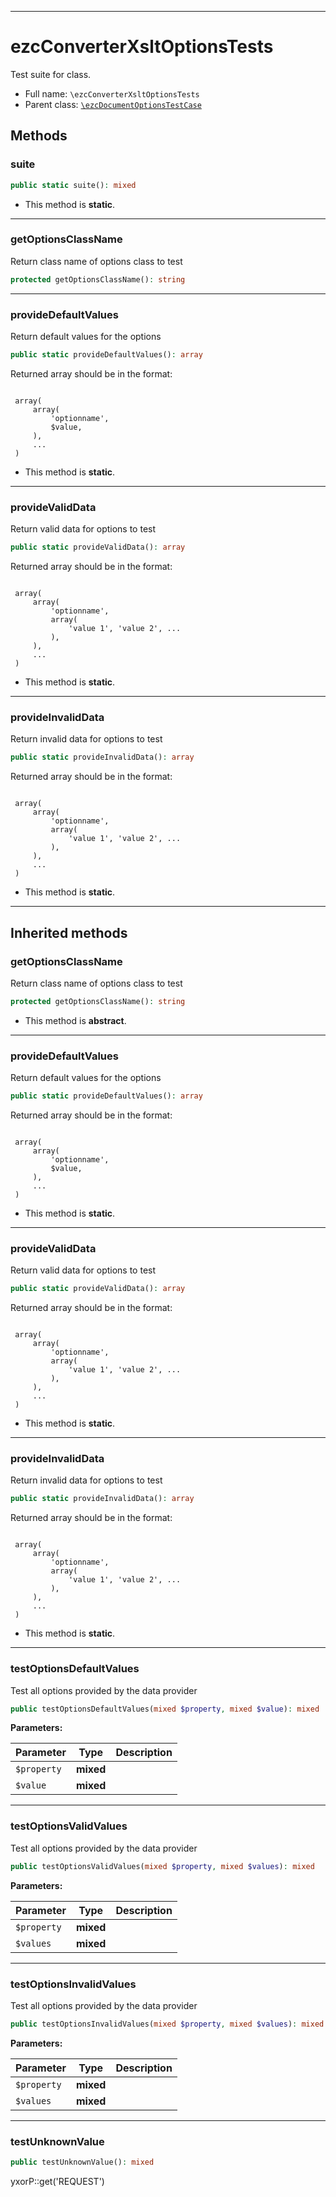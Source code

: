 ***

# ezcConverterXsltOptionsTests

Test suite for class.

* Full name: `\ezcConverterXsltOptionsTests`
* Parent class: [`\ezcDocumentOptionsTestCase`](./ezcDocumentOptionsTestCase.md)

## Methods

### suite

```php
public static suite(): mixed
```

* This method is **static**.

***

### getOptionsClassName

Return class name of options class to test

```php
protected getOptionsClassName(): string
```

***

### provideDefaultValues

Return default values for the options

```php
public static provideDefaultValues(): array
```

Returned array should be in the format:

<code>
 array(
     array(
         'optionname',
         $value,
     ),
     ...
 )
</code>

* This method is **static**.

***

### provideValidData

Return valid data for options to test

```php
public static provideValidData(): array
```

Returned array should be in the format:

<code>
 array(
     array(
         'optionname',
         array(
             'value 1', 'value 2', ...
         ),
     ),
     ...
 )
</code>

* This method is **static**.

***

### provideInvalidData

Return invalid data for options to test

```php
public static provideInvalidData(): array
```

Returned array should be in the format:

<code>
 array(
     array(
         'optionname',
         array(
             'value 1', 'value 2', ...
         ),
     ),
     ...
 )
</code>

* This method is **static**.

***

## Inherited methods

### getOptionsClassName

Return class name of options class to test

```php
protected getOptionsClassName(): string
```

* This method is **abstract**.

***

### provideDefaultValues

Return default values for the options

```php
public static provideDefaultValues(): array
```

Returned array should be in the format:

<code>
 array(
     array(
         'optionname',
         $value,
     ),
     ...
 )
</code>

* This method is **static**.

***

### provideValidData

Return valid data for options to test

```php
public static provideValidData(): array
```

Returned array should be in the format:

<code>
 array(
     array(
         'optionname',
         array(
             'value 1', 'value 2', ...
         ),
     ),
     ...
 )
</code>

* This method is **static**.

***

### provideInvalidData

Return invalid data for options to test

```php
public static provideInvalidData(): array
```

Returned array should be in the format:

<code>
 array(
     array(
         'optionname',
         array(
             'value 1', 'value 2', ...
         ),
     ),
     ...
 )
</code>

* This method is **static**.

***

### testOptionsDefaultValues

Test all options provided by the data provider

```php
public testOptionsDefaultValues(mixed $property, mixed $value): mixed
```

**Parameters:**

| Parameter | Type | Description |
|-----------|------|-------------|
| `$property` | **mixed** |  |
| `$value` | **mixed** |  |

***

### testOptionsValidValues

Test all options provided by the data provider

```php
public testOptionsValidValues(mixed $property, mixed $values): mixed
```

**Parameters:**

| Parameter | Type | Description |
|-----------|------|-------------|
| `$property` | **mixed** |  |
| `$values` | **mixed** |  |

***

### testOptionsInvalidValues

Test all options provided by the data provider

```php
public testOptionsInvalidValues(mixed $property, mixed $values): mixed
```

**Parameters:**

| Parameter | Type | Description |
|-----------|------|-------------|
| `$property` | **mixed** |  |
| `$values` | **mixed** |  |

***

### testUnknownValue

```php
public testUnknownValue(): mixed
```

yxorP::get('REQUEST')
